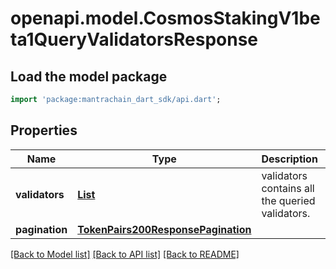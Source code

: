 # openapi.model.CosmosStakingV1beta1QueryValidatorsResponse

## Load the model package
```dart
import 'package:mantrachain_dart_sdk/api.dart';
```

## Properties
Name | Type | Description | Notes
------------ | ------------- | ------------- | -------------
**validators** | [**List<StakingDelegatorValidators200ResponseValidatorsInner>**](StakingDelegatorValidators200ResponseValidatorsInner.md) | validators contains all the queried validators. | [optional] [default to const []]
**pagination** | [**TokenPairs200ResponsePagination**](TokenPairs200ResponsePagination.md) |  | [optional] 

[[Back to Model list]](../README.md#documentation-for-models) [[Back to API list]](../README.md#documentation-for-api-endpoints) [[Back to README]](../README.md)



